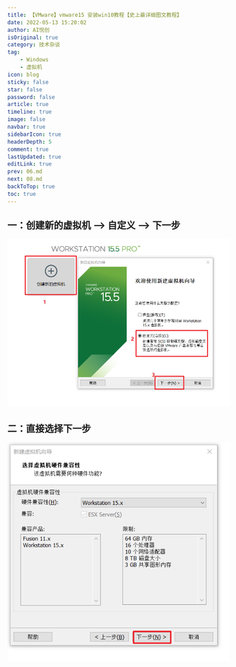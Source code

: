 ```yaml
---
title: 【VMware】vmware15 安装win10教程【史上最详细图文教程】
date: 2022-05-13 15:20:02
author: AI悦创
isOriginal: true
category: 技术杂谈
tag:
    - Windows
    - 虚拟机
icon: blog
sticky: false
star: false
password: false
article: true
timeline: true
image: false
navbar: true
sidebarIcon: true
headerDepth: 5
comment: true
lastUpdated: true
editLink: true
prev: 06.md
next: 08.md
backToTop: true
toc: true
---
```


## 一：创建新的虚拟机 --> 自定义 --> 下一步

![img](./07.assets/20200303115123329.png)

## 二：直接选择下一步

![img](./07.assets/20200303115218784.png)







